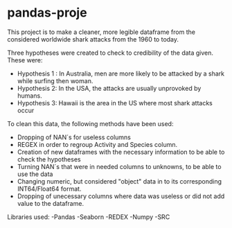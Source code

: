 # pandas-proje

This project is to make a cleaner, more legible dataframe from the considered worldwide shark attacks from the 1960 to today.

Three hypotheses were created to check to credibility of the data given. These were:
- Hypothesis 1 : In Australia, men are more likely to be attacked by a shark while surfing then woman.
- Hypothesis 2: In the USA, the attacks are usually unprovoked by humans.
- Hypothesis 3: Hawaii is the area in the US where most shark attacks occur

To clean this data, the following methods have been used:
- Dropping of NAN´s for useless columns
- REGEX in order to regroup Activity and Species column.
- Creation of new dataframes with the necessary information to be able to check the hypotheses
- Turning NAN´s that were in needed columns to unknowns, to be able to use the data
- Changing numeric, but considered "object" data in to its corresponding INT64/Float64 format.
- Dropping of unecessary columns where data was useless or did not add value to the dataframe.

Libraries used:
-Pandas
-Seaborn
-REDEX
-Numpy
-SRC

